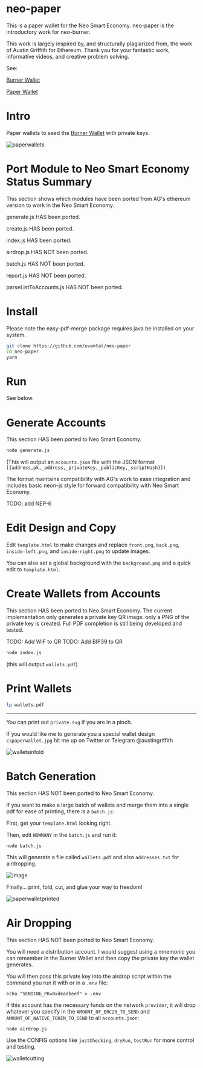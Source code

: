 # neo-paper

This is a paper wallet for the Neo Smart Economy. neo-paper is the introductory work for neo-burner.

This work is largely inspired by, and structurally plagiarized from, the work of Austin Griffith for Ethereum. Thank you for your fantastic work, informative videos, and creative problem solving.

See:

[Burner Wallet](https://github.com/austintgriffith/burner-wallet)

[Paper Wallet](https://github.com/austintgriffith/paper-wallet)

# Intro
Paper wallets to seed the [Burner Wallet](https://github.com/uvmetal/neo-burner) with private keys.

![paperwallets](https://user-images.githubusercontent.com/2653167/51704894-6c7be780-1fd7-11e9-8bf9-09d9a55f6943.jpg)

# Port Module to Neo Smart Economy Status Summary

This section shows which modules have been ported from AG's ethereum version to work in the Neo Smart Economy.

generate.js HAS been ported.

create.js HAS been ported.

index.js HAS been ported.


airdrop.js HAS NOT been ported.

batch.js HAS NOT been ported.

report.js HAS NOT been ported.

parseListToAccounts.js HAS NOT been ported.

# Install

Please note the easy-pdf-merge package requires java be installed on your system.

```bash
git clone https://github.com/uvemtal/neo-paper
cd neo-paper
yarn
```

# Run

See below.

# Generate Accounts

This section HAS been ported to Neo Smart Economy.

```bash
node generate.js
```
(This will output an `accounts.json` file with the JSON format `[{address,pk,_address,_privateKey,_publicKey,_scriptHash}])`

The format maintains compatibility with AG's work to ease integration and includes basic neon-js style for forward compatibility with Neo Smart Economy.

TODO: add NEP-6

# Edit Design and Copy

Edit `template.html` to make changes and replace `front.png`, `back.png`, `inside-left.png`, and `inside-right.png` to update images.

You can also set a global background with the `background.png` and a quick edit to `template.html`.

# Create Wallets from Accounts

This section HAS been ported to Neo Smart Economy. The current implementation only generates a private key QR image. only a PNG of the private key is created. Full PDF completion is still being developed and tested.

TODO: Add WIF to QR
TODO: Add BIP39 to QR

```bash
node index.js
```

(this will output `wallets.pdf`)

# Print Wallets
```bash
lp wallets.pdf
```

-------------------------

You can print out `private.svg` if you are in a pinch.

If you would like me to generate you a special wallet design `cspaperwallet.jpg` hit me up on Twitter or Telegram @austingriffith

![walletsinfold](https://user-images.githubusercontent.com/2653167/51705218-3ab75080-1fd8-11e9-9495-66458938d9f9.jpg)


# Batch Generation

This section HAS NOT been ported to Neo Smart Economy.

If you want to make a large batch of wallets and merge them into a single pdf for ease of printing, there is a `batch.js`:

First, get your `template.html` looking right.

Then, edit `HOWMANY` in the `batch.js` and run it:
```
node batch.js
```
This will generate a file called `wallets.pdf` and also `addresses.txt` for airdropping.

![image](https://user-images.githubusercontent.com/2653167/55583840-18306a80-56e0-11e9-80ef-16d177b415fa.png)

Finally... print, fold, cut, and glue your way to freedom!

![paperwalletprinted](https://user-images.githubusercontent.com/2653167/55584775-48790880-56e2-11e9-93b6-4034c2b0ff5d.jpg)

# Air Dropping

This section HAS NOT been ported to Neo Smart Economy.

You will need a distribution account. I would suggest using a mnemonic you can remember in the Burner Wallet and then copy the private key the wallet generates.

You will then pass this private key into the airdrop script within the command you run it with or in a `.env` file:

```
echo "SENDING_PK=0xdeadbeef" > .env
```

If this account has the necessary funds on the network `provider`, it will drop whatever you specify in the `AMOUNT_OF_ERC20_TO_SEND` and `AMOUNT_OF_NATIVE_TOKEN_TO_SEND` to all `accounts.json`:
```
node airdrop.js
```

Use the CONFIG options like `justChecking`, `dryRun`, `testRun` for more control and testing.

![walletcutting](https://user-images.githubusercontent.com/2653167/51705234-4440b880-1fd8-11e9-93ed-93338376cfdc.jpg)
